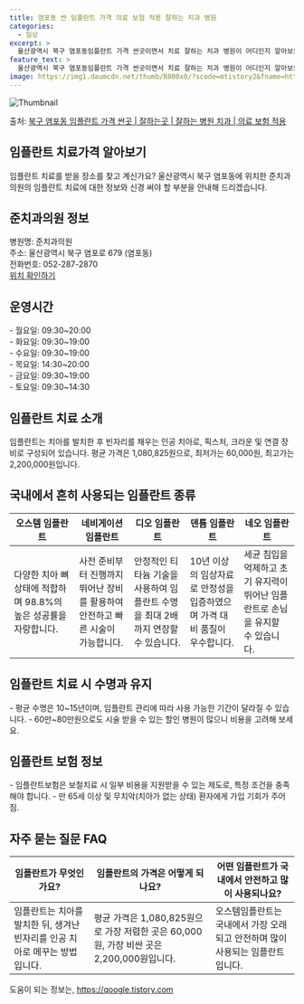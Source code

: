 ```yaml
---
title: 염포동 싼 임플란트 가격 의료 보험 적용 잘하는 치과 병원
categories:
  - 일상
excerpt: >
  울산광역시 북구 염포동임플란트 가격 싼곳이면서 치료 잘하는 치과 병원이 어디인지 알아보도록 하겠습니다. 울산광역시 북구 염포동에 위치한 준치과의원 순서대로 안내 드리며, 임플란트 치료시 신경써야 할 부분 또한 같이 공유 드리겠습니다.2024년 임플란트 가격 살펴보기 👈 클릭임플란트 평균 가격준치과의원표 내에 있는 전화 번호를 클릭 하시면 준치과의원로 바로 전화 연결 됩니다.분류주소전화번호치과의원울산광역시 북구 염포로 679 (염포동)📞052-287-2870로 전화하기준치과의원 위치 확인하기 👈 클릭요일운영시간월요일09:30~20:00화요일09:30~19:00수요일09:30~19:00목요일14:30~20:00금요일09:30~19:00토요일09:30~14:30임..
feature_text: >
  울산광역시 북구 염포동임플란트 가격 싼곳이면서 치료 잘하는 치과 병원이 어디인지 알아보도록 하겠습니다. 울산광역시 북구 염포동에 위치한 준치과의원 순서대로 안내 드리며, 임플란트 치료시 신경써야 할 부분 또한 같이 공유 드리겠습니다.2024년 임플란트 가격 살펴보기 👈 클릭임플란트 평균 가격준치과의원표 내에 있는 전화 번호를 클릭 하시면 준치과의원로 바로 전화 연결 됩니다.분류주소전화번호치과의원울산광역시 북구 염포로 679 (염포동)📞052-287-2870로 전화하기준치과의원 위치 확인하기 👈 클릭요일운영시간월요일09:30~20:00화요일09:30~19:00수요일09:30~19:00목요일14:30~20:00금요일09:30~19:00토요일09:30~14:30임..
image: https://img1.daumcdn.net/thumb/R800x0/?scode=mtistory2&fname=https%3A%2F%2Fblog.kakaocdn.net%2Fdn%2FbBi4D3%2FbtsG0F7swIv%2FNMfaLpR6s9GCG8pxye0Wf1%2Fimg.webp
---
```


![Thumbnail](https://img1.daumcdn.net/thumb/R800x0/?scode=mtistory2&fname=https%3A%2F%2Fblog.kakaocdn.net%2Fdn%2FbBi4D3%2FbtsG0F7swIv%2FNMfaLpR6s9GCG8pxye0Wf1%2Fimg.webp)

<p>출처: <a href="https://qoogle.tistory.com/6902" rel="dofollow">북구 염포동 임플란트 가격 싼곳 | 잘하는곳 | 잘하는 병원 치과 | 의료 보험 적용</a> </p>

## 임플란트 치료가격 알아보기

임플란트 치료를 받을 장소를 찾고 계신가요? 울산광역시 북구 염포동에 위치한 준치과의원의 임플란트 치료에 대한 정보와 신경 써야 할 부분을
안내해 드리겠습니다.

## 준치과의원 정보

병원명: 준치과의원  
주소: 울산광역시 북구 염포로 679 (염포동)  
전화번호: 052-287-2870  
[위치 확인하기](https://www.examplelink.com)

## 운영시간

\- 월요일: 09:30~20:00  
\- 화요일: 09:30~19:00  
\- 수요일: 09:30~19:00  
\- 목요일: 14:30~20:00  
\- 금요일: 09:30~19:00  
\- 토요일: 09:30~14:30

## 임플란트 치료 소개

임플란트는 치아를 발치한 후 빈자리를 채우는 인공 치아로, 픽스처, 크라운 및 연결 장비로 구성되어 있습니다. 평균 가격은
1,080,825원으로, 최저가는 60,000원, 최고가는 2,200,000원입니다.

## 국내에서 흔히 사용되는 임플란트 종류

**오스템 임플란트** | **네비게이션 임플란트** | **디오 임플란트** | **덴튬 임플란트** | **네오 임플란트**  
---|---|---|---|---  
다양한 치아 뼈 상태에 적합하며 98.8%의 높은 성공률을 자랑합니다. | 사전 준비부터 진행까지 뛰어난 장비를 활용하여 안전하고 빠른 시술이 가능합니다. | 안정적인 티타늄 기술을 사용하여 임플란트 수명을 최대 2배까지 연장할 수 있습니다. | 10년 이상의 임상자료로 안정성을 입증하였으며 가격 대비 품질이 우수합니다. | 세균 침입을 억제하고 초기 유지력이 뛰어난 임플란트로 손님을 유지할 수 있습니다.  
  
## 임플란트 치료 시 수명과 유지

\- 평균 수명은 10~15년이며, 임플란트 관리에 따라 사용 가능한 기간이 달라질 수 있습니다. \- 60만~80만원으로도 시술 받을 수
있는 할인 병원이 많으니 비용을 고려해 보세요.

## 임플란트 보험 정보

\- 임플란트보험은 보철치료 시 일부 비용을 지원받을 수 있는 제도로, 특정 조건을 충족해야 합니다. \- 만 65세 이상 및 무치악(치아가
없는 상태) 환자에게 가입 기회가 주어짐.

## 자주 묻는 질문 FAQ

**임플란트가 무엇인가요?** | **임플란트의 가격은 어떻게 되나요?** | **어떤 임플란트가 국내에서 안전하고 많이 사용되나요?**  
---|---|---  
임플란트는 치아를 발치한 뒤, 생겨난 빈자리를 인공 치아로 메꾸는 방법입니다. | 평균 가격은 1,080,825원으로 가장 저렴한 곳은 60,000원, 가장 비싼 곳은 2,200,000원입니다. | 오스템임플란트는 국내에서 가장 오래되고 안전하며 많이 사용되는 임플란트입니다.

 

도움이 되는 정보는, <a href="https://qoogle.tistory.com" rel="dofollow">https://qoogle.tistory.com</a>


